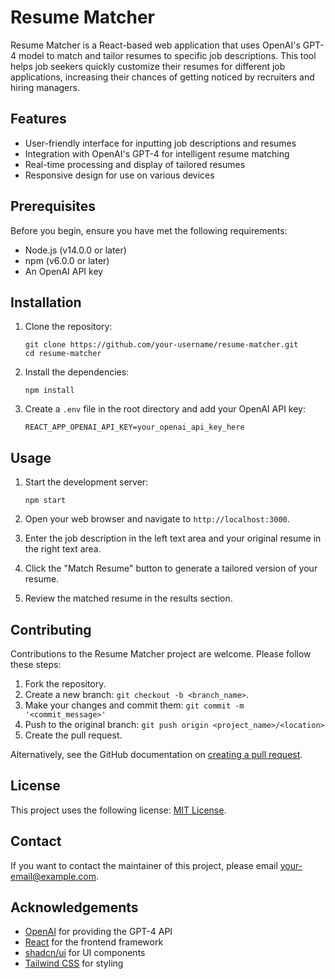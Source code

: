 # Resume Matcher

Resume Matcher is a React-based web application that uses OpenAI's GPT-4 model to match and tailor resumes to specific job descriptions. This tool helps job seekers quickly customize their resumes for different job applications, increasing their chances of getting noticed by recruiters and hiring managers.

## Features

- User-friendly interface for inputting job descriptions and resumes
- Integration with OpenAI's GPT-4 for intelligent resume matching
- Real-time processing and display of tailored resumes
- Responsive design for use on various devices

## Prerequisites

Before you begin, ensure you have met the following requirements:

- Node.js (v14.0.0 or later)
- npm (v6.0.0 or later)
- An OpenAI API key

## Installation

1. Clone the repository:
   ```
   git clone https://github.com/your-username/resume-matcher.git
   cd resume-matcher
   ```

2. Install the dependencies:
   ```
   npm install
   ```

3. Create a `.env` file in the root directory and add your OpenAI API key:
   ```
   REACT_APP_OPENAI_API_KEY=your_openai_api_key_here
   ```

## Usage

1. Start the development server:
   ```
   npm start
   ```

2. Open your web browser and navigate to `http://localhost:3000`.

3. Enter the job description in the left text area and your original resume in the right text area.

4. Click the "Match Resume" button to generate a tailored version of your resume.

5. Review the matched resume in the results section.

## Contributing

Contributions to the Resume Matcher project are welcome. Please follow these steps:

1. Fork the repository.
2. Create a new branch: `git checkout -b <branch_name>`.
3. Make your changes and commit them: `git commit -m '<commit_message>'`
4. Push to the original branch: `git push origin <project_name>/<location>`
5. Create the pull request.

Alternatively, see the GitHub documentation on [creating a pull request](https://help.github.com/articles/creating-a-pull-request/).

## License

This project uses the following license: [MIT License](https://opensource.org/licenses/MIT).

## Contact

If you want to contact the maintainer of this project, please email [your-email@example.com](mailto:your-email@example.com).

## Acknowledgements

- [OpenAI](https://www.openai.com/) for providing the GPT-4 API
- [React](https://reactjs.org/) for the frontend framework
- [shadcn/ui](https://ui.shadcn.com/) for UI components
- [Tailwind CSS](https://tailwindcss.com/) for styling
